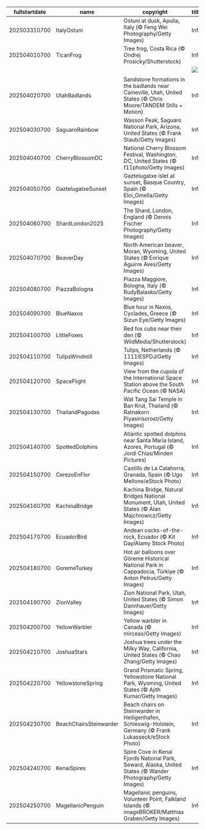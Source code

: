 |fullstartdate|name|copyright|title|image|
|--|--|--|--|--|
202503310700|ItalyOstuni|Ostuni at dusk, Apulia, Italy (© Feng Wei Photography/Getty Images)|Info|![](/en-AU/2025/04/202503310700ItalyOstuni.jpg)|
202504010700|TicanFrog|Tree frog, Costa Rica (© Ondrej Prosicky/Shutterstock)|Info|![](/en-AU/2025/04/202504010700TicanFrog.jpg)|
||||![](/en-AU/2025/04/.jpg)|
202504020700|UtahBadlands|Sandstone formations in the badlands near Caineville, Utah, United States (© Chris Moore/TANDEM Stills + Motion)|Info|![](/en-AU/2025/04/202504020700UtahBadlands.jpg)|
202504030700|SaguaroRainbow|Wasson Peak, Saguaro National Park, Arizona, United States (© Frank Staub/Getty Images)|Info|![](/en-AU/2025/04/202504030700SaguaroRainbow.jpg)|
202504040700|CherryBlossomDC|National Cherry Blossom Festival, Washington, DC, United States (© f11photo/Getty Images)|Info|![](/en-AU/2025/04/202504040700CherryBlossomDC.jpg)|
202504050700|GaztelugatxeSunset|Gaztelugatxe islet at sunset, Basque Country, Spain (© Eloi_Omella/Getty Images)|Info|![](/en-AU/2025/04/202504050700GaztelugatxeSunset.jpg)|
202504060700|ShardLondon2025|The Shard, London, England (© Dennis Fischer Photography/Getty Images)|Info|![](/en-AU/2025/04/202504060700ShardLondon2025.jpg)|
202504070700|BeaverDay|North American beaver, Moran, Wyoming, United States (© Enrique Aguirre Aves/Getty Images)|Info|![](/en-AU/2025/04/202504070700BeaverDay.jpg)|
202504080700|PiazzaBologna|Piazza Maggiore, Bologna, Italy (© RudyBalasko/Getty Images)|Info|![](/en-AU/2025/04/202504080700PiazzaBologna.jpg)|
202504090700|BlueNaxos|Blue hour in Naxos, Cyclades, Greece (© Sizun Eye/Getty Images)|Info|![](/en-AU/2025/04/202504090700BlueNaxos.jpg)|
202504100700|LittleFoxes|Red fox cubs near their den (© WildMedia/Shutterstock)|Info|![](/en-AU/2025/04/202504100700LittleFoxes.jpg)|
202504110700|TulipsWindmill|Tulips, Netherlands (© 1111IESPDJ/Getty Images)|Info|![](/en-AU/2025/04/202504110700TulipsWindmill.jpg)|
202504120700|SpaceFlight|View from the cupola of the International Space Station above the South Pacific Ocean (© NASA)|Info|![](/en-AU/2025/04/202504120700SpaceFlight.jpg)|
202504130700|ThailandPagodas|Wat Tang Sai Temple in Ban Krut, Thailand (© Ratnakorn Piyasirisorost/Getty Images)|Info|![](/en-AU/2025/04/202504130700ThailandPagodas.jpg)|
202504140700|SpottedDolphins|Atlantic spotted dolphins near Santa Maria Island, Azores, Portugal (© Jordi Chias/Minden Pictures)|Info|![](/en-AU/2025/04/202504140700SpottedDolphins.jpg)|
202504150700|CerezoEnFlor|Castillo de La Calahorra, Granada, Spain (© Ugo Mellone/eStock Photo)|Info|![](/en-AU/2025/04/202504150700CerezoEnFlor.jpg)|
202504160700|KachinaBridge|Kachina Bridge, Natural Bridges National Monument, Utah, United States (© Alan Majchrowicz/Getty Images)|Info|![](/en-AU/2025/04/202504160700KachinaBridge.jpg)|
202504170700|EcuadorBird|Andean cocks-of-the-rock, Ecuador (© Kit Day/Alamy Stock Photo)|Info|![](/en-AU/2025/04/202504170700EcuadorBird.jpg)|
202504180700|GoremeTurkey|Hot air balloons over Göreme Historical National Park in Cappadocia, Türkiye (© Anton Petrus/Getty Images)|Info|![](/en-AU/2025/04/202504180700GoremeTurkey.jpg)|
202504190700|ZionValley|Zion National Park, Utah, United States (© Simon Dannhauer/Getty Images)|Info|![](/en-AU/2025/04/202504190700ZionValley.jpg)|
202504200700|YellowWarbler|Yellow warbler in Canada (© mirceax/Getty Images)|Info|![](/en-AU/2025/04/202504200700YellowWarbler.jpg)|
202504210700|JoshuaStars|Joshua trees under the Milky Way, California, United States (© Chao Zhang/Getty Images)|Info|![](/en-AU/2025/04/202504210700JoshuaStars.jpg)|
202504220700|YellowstoneSpring|Grand Prismatic Spring, Yellowstone National Park, Wyoming, United States (© Ajith Kumar/Getty Images)|Info|![](/en-AU/2025/04/202504220700YellowstoneSpring.jpg)|
202504230700|BeachChairsSteinwarder|Beach chairs on Steinwarder in Heiligenhafen, Schleswig-Holstein, Germany (© Frank Lukasseck/eStock Photo)|Info|![](/en-AU/2025/04/202504230700BeachChairsSteinwarder.jpg)|
202504240700|KenaiSpires|Spire Cove in Kenai Fjords National Park, Seward, Alaska, United States (© Wander Photography/Getty Images)|Info|![](/en-AU/2025/04/202504240700KenaiSpires.jpg)|
202504250700|MagellanicPenguin|Magellanic penguins, Volunteer Point, Falkland Islands (© imageBROKER/Matthias Graben/Getty Images)|Info|![](/en-AU/2025/04/202504250700MagellanicPenguin.jpg)|
